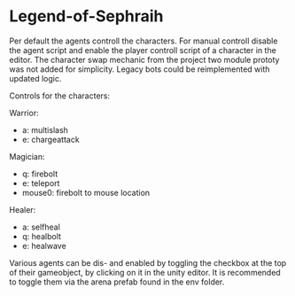 # Legend-of-Sephraih

Per default the agents controll the characters. For manual controll disable the agent script and enable the player controll script of a character in the editor.
The character swap mechanic from the project two module prototy was not added for simplicity.
Legacy bots could be reimplemented with updated logic.

Controls for the characters:

Warrior:
- a: multislash
- e: chargeattack

Magician:
- q: firebolt
- e: teleport
- mouse0: firebolt to mouse location

Healer:
- a: selfheal
- q: healbolt
- e: healwave


Various agents can be dis- and enabled by toggling the checkbox at the top of their gameobject, by clicking on it in the unity editor.
It is recommended to toggle them via the arena prefab found in the env folder.
